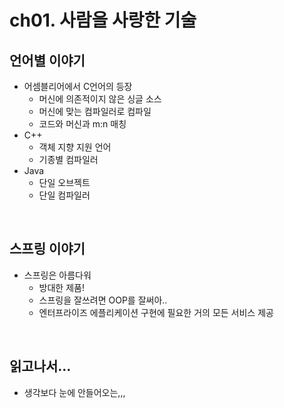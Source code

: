 # ch01. 사람을 사랑한 기술

## 언어별 이야기

- 어셈블리어에서 C언어의 등장
    - 머신에 의존적이지 않은 싱글 소스 
    - 머신에 맞는 컴파일러로 컴파일
    - 코드와 머신과 m:n 매칭
- C++
    - 객체 지향 지원 언어 
    - 기종별 컴파일러
- Java
    - 단일 오브젝트
    - 단일 컴파일러


<br />

## 스프링 이야기

- 스프링은 아름다워
    - 방대한 제품!
    - 스프링을 잘쓰려면 OOP를 잘써아..
    - 엔터프라이즈 에플리케이션 구현에 필요한 거의 모든 서비스 제공


<br />

## 읽고나서...
- 생각보다 눈에 안들어오는,,,